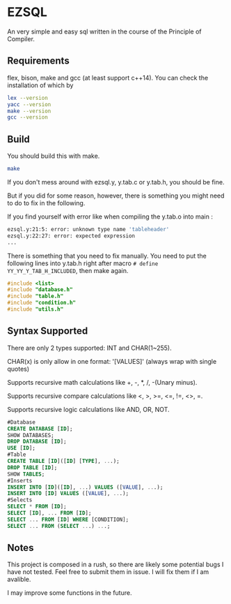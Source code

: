 # EZSQL

An very simple and easy sql written in the course of the Principle of Compiler.

## Requirements

flex, bison, make and gcc (at least support c++14).
You can check the installation of which by

```bash
lex --version
yacc --version
make --version
gcc --version
```

## Build

You should build this with make.

```bash
make
```

If you don't mess around with ezsql.y, y.tab.c or y.tab.h, you should be fine.

But if you did for some reason, however, there is something you might need to do to fix in the following.

If you find yourself with error like when compiling the y.tab.o into main :

```bash
ezsql.y:21:5: error: unknown type name 'tableheader'
ezsql.y:22:27: error: expected expression
...
```

There is something that you need to fix manually. You need to put the following lines into y.tab.h right after macro
`# define YY_YY_Y_TAB_H_INCLUDED`, then make again.

```c++
#include <list>
#include "database.h"
#include "table.h"
#include "condition.h"
#include "utils.h"
```

## Syntax Supported

There are only 2 types supported: INT and CHAR(1~255).

CHAR(x) is only allow in one format: '[VALUES]' (always wrap with single quotes)

Supports recursive math calculations like +, -, *, /, -(Unary minus).

Supports recursive compare calculations like <, >, >=, <=, !=, <>, =.

Supports recursive logic calculations like AND, OR, NOT.

```sql
#Database
CREATE DATABASE [ID];
SHOW DATABASES;
DROP DATABASE [ID];
USE [ID];
#Table
CREATE TABLE [ID]([ID] [TYPE], ...);
DROP TABLE [ID];
SHOW TABLES;
#Inserts
INSERT INTO [ID]([ID], ...) VALUES ([VALUE], ...);
INSERT INTO [ID] VALUES ([VALUE], ...);
#Selects
SELECT * FROM [ID];
SELECT [ID], ... FROM [ID];
SELECT ... FROM [ID] WHERE [CONDITION];
SELECT ... FROM (SELECT ...) ...;
```
## Notes

This project is composed in a rush, so there are likely some potential bugs I have not tested. Feel free to submit them in issue. I will fix them if I am avalible.

I may improve some functions in the future.

